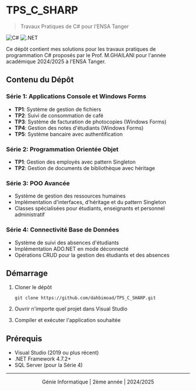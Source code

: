 # TPS_C_SHARP

> Travaux Pratiques de C# pour l'ENSA Tanger

![C#](https://img.shields.io/badge/C%23-239120?style=flat-square&logo=c-sharp&logoColor=white)
![.NET](https://img.shields.io/badge/.NET-512BD4?style=flat-square&logo=dotnet&logoColor=white)

Ce dépôt contient mes solutions pour les travaux pratiques de programmation C# proposés par le Prof. M.GHAILANI pour l'année académique 2024/2025 à l'ENSA Tanger.

## Contenu du Dépôt

### Série 1: Applications Console et Windows Forms
- **TP1**: Système de gestion de fichiers
- **TP2**: Suivi de consommation de café
- **TP3**: Système de facturation de photocopies (Windows Forms)
- **TP4**: Gestion des notes d'étudiants (Windows Forms)
- **TP5**: Système bancaire avec authentification

### Série 2: Programmation Orientée Objet
- **TP1**: Gestion des employés avec pattern Singleton
- **TP2**: Gestion de documents de bibliothèque avec héritage

### Série 3: POO Avancée
- Système de gestion des ressources humaines
- Implémentation d'interfaces, d'héritage et du pattern Singleton
- Classes spécialisées pour étudiants, enseignants et personnel administratif

### Série 4: Connectivité Base de Données
- Système de suivi des absences d'étudiants
- Implémentation ADO.NET en mode déconnecté
- Opérations CRUD pour la gestion des étudiants et des absences

## Démarrage

1. Cloner le dépôt
   ```
   git clone https://github.com/dahbimoad/TPS_C_SHARP.git
   ```

2. Ouvrir n'importe quel projet dans Visual Studio

3. Compiler et exécuter l'application souhaitée

## Prérequis

- Visual Studio (2019 ou plus récent)
- .NET Framework 4.7.2+
- SQL Server (pour la Série 4)

---

<p align="center">
  Génie Informatique | 2ème année | 2024/2025
</p>
